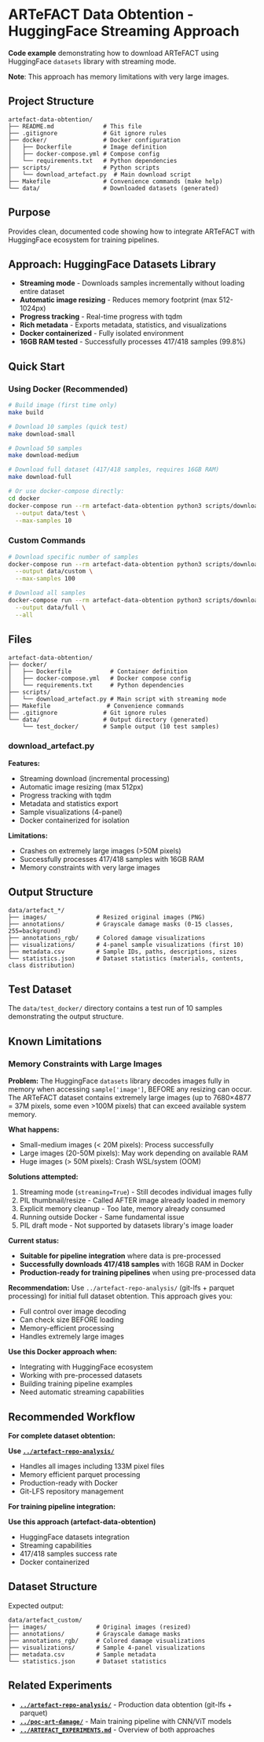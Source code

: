 # ARTeFACT Data Obtention - HuggingFace Streaming Approach

**Code example** demonstrating how to download ARTeFACT using HuggingFace `datasets` library with streaming mode.

**Note**: This approach has memory limitations with very large images.

## Project Structure

```
artefact-data-obtention/
├── README.md              # This file
├── .gitignore             # Git ignore rules
├── docker/                # Docker configuration
│   ├── Dockerfile         # Image definition
│   ├── docker-compose.yml # Compose config
│   └── requirements.txt   # Python dependencies
├── scripts/               # Python scripts
│   └── download_artefact.py  # Main download script
├── Makefile               # Convenience commands (make help)
└── data/                  # Downloaded datasets (generated)
```

## Purpose

Provides clean, documented code showing how to integrate ARTeFACT with HuggingFace ecosystem for training pipelines.

## Approach: HuggingFace Datasets Library

- **Streaming mode** - Downloads samples incrementally without loading entire dataset  
- **Automatic image resizing** - Reduces memory footprint (max 512-1024px)  
- **Progress tracking** - Real-time progress with tqdm  
- **Rich metadata** - Exports metadata, statistics, and visualizations  
- **Docker containerized** - Fully isolated environment  
- **16GB RAM tested** - Successfully processes 417/418 samples (99.8%)

## Quick Start

### Using Docker (Recommended)

```bash
# Build image (first time only)
make build

# Download 10 samples (quick test)
make download-small

# Download 50 samples
make download-medium

# Download full dataset (417/418 samples, requires 16GB RAM)
make download-full

# Or use docker-compose directly:
cd docker
docker-compose run --rm artefact-data-obtention python3 scripts/download_artefact.py \
  --output data/test \
  --max-samples 10
```

### Custom Commands

```bash
# Download specific number of samples
docker-compose run --rm artefact-data-obtention python3 scripts/download_artefact.py \
  --output data/custom \
  --max-samples 100

# Download all samples
docker-compose run --rm artefact-data-obtention python3 scripts/download_artefact.py \
  --output data/full \
  --all
```

## Files

```
artefact-data-obtention/
├── docker/
│   ├── Dockerfile           # Container definition
│   ├── docker-compose.yml   # Docker compose config
│   └── requirements.txt     # Python dependencies
├── scripts/
│   └── download_artefact.py # Main script with streaming mode
├── Makefile                # Convenience commands
├── .gitignore             # Git ignore rules
└── data/                  # Output directory (generated)
    └── test_docker/       # Sample output (10 test samples)
```

### download_artefact.py

**Features:**
- Streaming download (incremental processing)
- Automatic image resizing (max 512px)
- Progress tracking with tqdm
- Metadata and statistics export
- Sample visualizations (4-panel)
- Docker containerized for isolation

**Limitations:**
- Crashes on extremely large images (>50M pixels)
- Successfully processes 417/418 samples with 16GB RAM
- Memory constraints with very large images

## Output Structure

```
data/artefact_*/
├── images/              # Resized original images (PNG)
├── annotations/         # Grayscale damage masks (0-15 classes, 255=background)
├── annotations_rgb/     # Colored damage visualizations
├── visualizations/      # 4-panel sample visualizations (first 10)
├── metadata.csv         # Sample IDs, paths, descriptions, sizes
└── statistics.json      # Dataset statistics (materials, contents, class distribution)
```

## Test Dataset

The `data/test_docker/` directory contains a test run of 10 samples demonstrating the output structure.

## Known Limitations

### Memory Constraints with Large Images

**Problem:** The HuggingFace `datasets` library decodes images fully in memory when accessing `sample['image']`, BEFORE any resizing can occur. The ARTeFACT dataset contains extremely large images (up to 7680×4877 = 37M pixels, some even >100M pixels) that can exceed available system memory.

**What happens:**
- Small-medium images (< 20M pixels): Process successfully
- Large images (20-50M pixels): May work depending on available RAM
- Huge images (> 50M pixels): Crash WSL/system (OOM)

**Solutions attempted:**
1. Streaming mode (`streaming=True`) - Still decodes individual images fully
2. PIL thumbnail/resize - Called AFTER image already loaded in memory
3. Explicit memory cleanup - Too late, memory already consumed
4. Running outside Docker - Same fundamental issue
5. PIL draft mode - Not supported by datasets library's image loader

**Current status:** 
- **Suitable for pipeline integration** where data is pre-processed
- **Successfully downloads 417/418 samples** with 16GB RAM in Docker
- **Production-ready for training pipelines** when using pre-processed data

**Recommendation:** 
Use `../artefact-repo-analysis/` (git-lfs + parquet processing) for initial full dataset obtention. This approach gives you:
- Full control over image decoding
- Can check size BEFORE loading
- Memory-efficient processing
- Handles extremely large images

**Use this Docker approach when:**
- Integrating with HuggingFace ecosystem
- Working with pre-processed datasets
- Building training pipeline examples
- Need automatic streaming capabilities

## Recommended Workflow

**For complete dataset obtention:**

**Use [`../artefact-repo-analysis/`](../artefact-repo-analysis/)** 
- Handles all images including 133M pixel files
- Memory efficient parquet processing
- Production-ready with Docker
- Git-LFS repository management

**For training pipeline integration:**

**Use this approach (artefact-data-obtention)** 
- HuggingFace datasets integration
- Streaming capabilities
- 417/418 samples success rate
- Docker containerized

## Dataset Structure

Expected output:
```
data/artefact_custom/
├── images/              # Original images (resized)
├── annotations/         # Grayscale damage masks
├── annotations_rgb/     # Colored damage visualizations
├── visualizations/      # Sample 4-panel visualizations
├── metadata.csv         # Sample metadata
└── statistics.json      # Dataset statistics
```

## Related Experiments

- **[`../artefact-repo-analysis/`](../artefact-repo-analysis/)** - Production data obtention (git-lfs + parquet)
- **[`../poc-art-damage/`](../poc-art-damage/)** - Main training pipeline with CNN/ViT models
- **[`../ARTEFACT_EXPERIMENTS.md`](../ARTEFACT_EXPERIMENTS.md)** - Overview of both approaches
